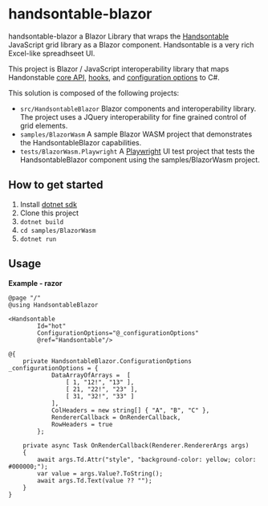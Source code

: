 # handsontable-blazor

handsontable-blazor a Blazor Library that wraps the [Handsontable](https://handsontable.com) JavaScript grid library as a Blazor component.  Handsontable is a very rich Excel-like spreadhseet UI.

This project is Blazor / JavaScript interoperability library that maps Handonstable [core API](https://handsontable.com/docs/javascript-data-grid/api/core/), [hooks](https://handsontable.com/docs/javascript-data-grid/api/hooks/), and [configuration options](https://handsontable.com/docs/javascript-data-grid/api/options/) to C#.

This solution is composed of the following projects:
* ```src/HandsontableBlazor``` Blazor components and interoperability library.  The project uses a JQuery interoperability for fine grained control of grid elements.
* ```samples/BlazorWasm``` A sample Blazor WASM project that demonstrates the HandsontableBlazor capabilities.
* ```tests/BlazorWasm.Playwright``` A [Playwright](https://playwright.dev/dotnet/) UI test project that tests the HandsontableBlazor component using the samples/BlazorWasm project.

## How to get started
1. Install [dotnet sdk](https://dotnet.microsoft.com/en-us/download)
2. Clone this project
3. ```dotnet build```
4. ```cd samples/BlazorWasm```
5. ```dotnet run```

## Usage

**Example - razor**
```
@page "/"
@using HandsontableBlazor

<Handsontable 
        Id="hot" 
        ConfigurationOptions="@_configurationOptions" 
        @ref="Handsontable"/>

@{
    private HandsontableBlazor.ConfigurationOptions _configurationOptions = {
            DataArrayOfArrays =  [
                [ 1, "12!", "13" ],
                [ 21, "22!", "23" ],
                [ 31, "32!", "33" ]
            ],
            ColHeaders = new string[] { "A", "B", "C" },
            RendererCallback = OnRenderCallback,
            RowHeaders = true
        };

    private async Task OnRenderCallback(Renderer.RendererArgs args)
    {
        await args.Td.Attr("style", "background-color: yellow; color: #000000;");
        var value = args.Value?.ToString();
        await args.Td.Text(value ?? "");
    }
}
```

